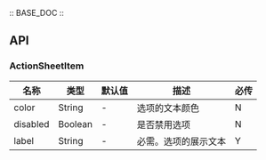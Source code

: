 :: BASE_DOC ::

## API

### ActionSheetItem

名称 | 类型 | 默认值 | 描述 | 必传
-- | -- | -- | -- | --
color | String | - | 选项的文本颜色 | N
disabled | Boolean | - | 是否禁用选项 | N
label | String | - | 必需。选项的展示文本 | Y
